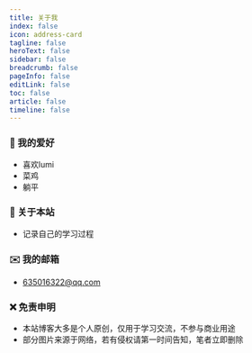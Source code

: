 ```yaml
---
title: 关于我
index: false
icon: address-card
tagline: false
heroText: false
sidebar: false
breadcrumb: false
pageInfo: false
editLink: false
toc: false
article: false
timeline: false
---
```

### :dog: 我的爱好

- 喜欢lumi
- 菜鸡
- 躺平


### :high_brightness: 关于本站

- 记录自己的学习过程

### :envelope: 我的邮箱

- 635016322@qq.com

### :x: 免责申明

- 本站博客大多是个人原创，仅用于学习交流，不参与商业用途
- 部分图片来源于网络，若有侵权请第一时间告知，笔者立即删除